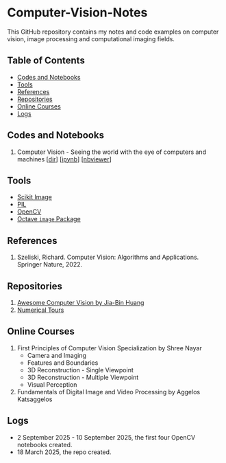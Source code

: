 # Computer-Vision-Notes
This GitHub repository contains my notes and code examples on computer vision, image processing and computational imaging fields.

<!--- 
[![Google Group](https://img.shields.io/badge/-Google%20Group-lightgrey.svg)](https://groups.google.com/forum/#!forum/python-machine-learning-reader-discussion-board)
--->

## Table of Contents
- [Codes and Notebooks](#codes-and-notebooks)
- [Tools](#tools)
- [References](#references)
- [Repositories](#repositories)
- [Online Courses](#online-courses)
- [Logs](#logs)
<!---
- Excerpts from the [Foreword](./docs/foreword_ro.pdf) and [Preface](./docs/preface_sr.pdf)
- [Instructions for setting up Python and the Jupiter Notebook](./code/ch01/README.md)  

<br>
--->

<!--- 1. Computer Vision - Seeing the world with the eye of computers and machines [[dir](./code/ch01)] [[ipynb](./code/ch01/ch01.ipynb)] [[nbviewer](http://nbviewer.ipython.org/github/rasbt/python-machine-learning-book/blob/master/code/ch01/ch01.ipynb)] --->

## Codes and Notebooks
1. Computer Vision - Seeing the world with the eye of computers and machines [[dir](./code/ch01)] [[ipynb](./code/ch01/ch01.ipynb)] [[nbviewer](http://nbviewer.ipython.org/github/rasbt/python-machine-learning-book/blob/master/code/ch01/ch01.ipynb)]
<!--- 2. Computer Vision - Seeing the world with the eye of computers and machines [[dir](./code/ch01)] [[ipynb](./code/ch01/ch01.ipynb)] [[nbviewer](http://nbviewer.ipython.org/github/rasbt/python-machine-learning-book/blob/master/code/ch01/ch01.ipynb)]
3. Computer Vision - Seeing the world with the eye of computers and machines [[dir](./code/ch01)] [[ipynb](./code/ch01/ch01.ipynb)] [[nbviewer](http://nbviewer.ipython.org/github/rasbt/python-machine-learning-book/blob/master/code/ch01/ch01.ipynb)]
4. Computer Vision - Seeing the world with the eye of computers and machines [[dir](./code/ch01)] [[ipynb](./code/ch01/ch01.ipynb)] [[nbviewer](http://nbviewer.ipython.org/github/rasbt/python-machine-learning-book/blob/master/code/ch01/ch01.ipynb)]
--->
<!---
#### Equation Reference

<a href="https://github.com/rasbt/python-machine-learning-book/tree/master/docs/equations"><img src="images/equation-ref-logo.png" width="200" height="200" /></a>

[[PDF](./docs/equations/pymle-equations.pdf)] [[TEX](./docs/equations/pymle-equations.tex)]

#### Slides for Teaching

A big thanks to [Dmitriy Dligach](dmitriydligach) for sharing his slides from his machine learning course that is currently offered at [Loyola University Chicago](http://www.luc.edu/cs/). 

- [https://github.com/dmitriydligach/PyMLSlides](https://github.com/dmitriydligach/PyMLSlides)
- 
--->
## Tools
- [Scikit Image](https://scikit-image.org/)
- [PIL](https://pillow.readthedocs.io/en/stable/)
- [OpenCV](https://docs.opencv.org/4.x/index.html)
- [Octave `image` Package](https://octave.sourceforge.io/image/overview.html)
<!---
#### Additional Math and NumPy Resources

Some readers were asking about Math and NumPy primers, since they were not included due to length limitations. However, I recently put together such resources for another book, but I made these *chapters* freely available online in hope that they also serve as helpful background material for this book:


- Algebra Basics [[PDF](https://sebastianraschka.com/pdf/books/dlb/appendix_b_algebra.pdf)] [[EPUB](https://sebastianraschka.com/pdf/books/dlb/appendix_b_algebra.epub)]

- A Calculus and Differentiation Primer [[PDF](https://sebastianraschka.com/pdf/books/dlb/appendix_d_calculus.pdf)] [[EPUB](https://sebastianraschka.com/pdf/books/dlb/appendix_d_calculus.epub)]

- Introduction to NumPy [[PDF](https://sebastianraschka.com/pdf/books/dlb/appendix_f_numpy-intro.pdf)] [[EPUB](https://sebastianraschka.com/pdf/books/dlb/appendix_f_numpy-intro.epub)] [[Code Notebook](https://github.com/rasbt/deep-learning-book/blob/master/code/appendix_f_numpy-intro/appendix_f_numpy-intro.ipynb)]

---
--->

<!---
#### Citing this Book

You are very welcome to re-use the code snippets or other contents from this book
in scientific publications and other works;
in this case, I would appreciate citations to the original source:

**BibTeX**:

```
@Book{raschka2015python,
 author = {Raschka, Sebastian},
 title = {Python Machine Learning},
 publisher = {Packt Publishing},
 year = {2015},
 address = {Birmingham, UK},
 isbn = {1783555130}
 }
```
--->

<!---
### [Feedback & Reviews](./docs/feedback.md)

#### [Short review snippets](./docs/feedback.md)

[![](./images/pymle_amzn.png)](https://www.amazon.com/Python-Machine-Learning-Sebastian-Raschka/dp/1783555130/ref=sr_1_1?ie=UTF8&qid=1472342570&sr=8-1&keywords=sebastian+raschka)

---
> *Sebastian Raschka’s new book, Python Machine Learning, has just been released. I got a chance to read a review copy and it’s just as I expected - really great! It’s well organized, super easy to follow, and it not only offers a good foundation for smart, non-experts, practitioners will get some ideas and learn new tricks here as well.*  
– Lon Riesberg at [Data Elixir](http://dataelixir.com/issues/55#start)

> *Superb job! Thus far, for me it seems to have hit the right balance of theory and practice…math and code!*   
– [Brian Thomas](http://sebastianraschka.com/blog/2015/writing-pymle.html#comment-2295668894)

> *I've read (virtually) every Machine Learning title based around Scikit-learn and this is hands-down the best one out there.*    
– [Jason Wolosonovich](https://www.linkedin.com/pulse/python-machine-learning-sebastian-raschka-review-jason-wolosonovich?trk=prof-post)

> *The best book I've seen to come out of PACKT Publishing. This is a very well written introduction to machine learning with Python. As others have noted, a perfect mixture of theory and application.*    
– [Josh D.](https://www.amazon.com/gp/customer-reviews/R27WB1GWTNGIR2/ref=cm_cr_getr_d_rvw_ttl?ie=UTF8&ASIN=1783555130)

> *A book with a blend of qualities that is hard to come by: combines the needed mathematics to control the theory with the applied coding in Python. Also great to see it doesn't waste paper in giving a primer on Python as many other books do just to appeal to the greater audience. You can tell it's been written by knowledgeable writers and not just DIY geeks.*    
– [Amazon Customer](https://www.amazon.com/gp/customer-reviews/RZWY4TF66Z6V0/ref=cm_cr_getr_d_rvw_ttl?ie=UTF8&ASIN=1783555130)

> *Sebastian Raschka created an amazing machine learning tutorial which combines theory with practice. The book explains machine learning from a theoretical perspective and has tons of coded examples to show how you would actually use the machine learning technique. It can be read by a beginner or advanced programmer.*
- William P. Ross, [7 Must Read Python Books](http://williampross.com/7-must-read-python-books/)

#### Longer reviews

If you need help to decide whether this book is for you, check out some of the "longer" reviews linked below. (If you wrote a review, please let me know, and I'd be happy to add it to the list).

- [Python Machine Learning Review](http://www.bcs.org/content/conWebDoc/55586) by Patrick Hill at the Chartered Institute for IT
- [Book Review: Python Machine Learning by Sebastian Raschka](http://whatpixel.com/python-machine-learning-book-review/) by Alex Turner at WhatPixel

---

## Links

- ebook and paperback at [Amazon.com](http://www.amazon.com/Python-Machine-Learning-Sebastian-Raschka/dp/1783555130/ref=sr_1_2?ie=UTF8&qid=1437754343&sr=8-2&keywords=python+machine+learning+essentials), [Amazon.co.uk](http://www.amazon.co.uk/Python-Machine-Learning-Sebastian-Raschka/dp/1783555130), [Amazon.de](http://www.amazon.de/s/ref=nb_sb_noss_2?__mk_de_DE=ÅMÅŽÕÑ&url=search-alias%3Daps&field-keywords=python+machine+learning)
- [ebook and paperback](https://www.packtpub.com/big-data-and-business-intelligence/python-machine-learning) from Packt (the publisher)
- at other book stores: [Google Books](https://books.google.com/books?id=GOVOCwAAQBAJ&source=gbs_slider_cls_metadata_7_mylibrary), [O'Reilly](http://shop.oreilly.com/product/9781783555130.do), [Safari](https://www.safaribooksonline.com/library/view/python-machine-learning/9781783555130/), [Barnes & Noble](http://www.barnesandnoble.com/w/python-machine-learning-essentials-sebastian-raschka/1121999969?ean=9781783555130), [Apple iBooks](https://itunes.apple.com/us/book/python-machine-learning/id1028207310?mt=11), ...
- social platforms: [Goodreads](https://www.goodreads.com/book/show/25545994-python-machine-learning)

#### Translations

- [Italian translation](https://www.amazon.it/learning-Costruire-algoritmi-generare-conoscenza/dp/8850333978/) via "Apogeo"
- [German translation](https://www.amazon.de/Machine-Learning-Python-mitp-Professional/dp/3958454224/) via "mitp Verlag"
- [Japanese translation](http://www.amazon.co.jp/gp/product/4844380605/) via "Impress Top Gear"
- [Chinese translation (traditional Chinese)](https://taiwan.kinokuniya.com/bw/9789864341405)
- [Chinese translation (simple Chinese)](https://book.douban.com/subject/27000110/)
- [Korean translation](http://www.kyobobook.co.kr/product/detailViewKor.laf?mallGb=KOR&ejkGb=KOR&barcode=9791187497035) via "Kyobo"
- [Polish translation](https://www.amazon.de/Python-Uczenie-maszynowe-Sebastian-Raschka/dp/8328336138/ref=sr_1_11?ie=UTF8&qid=1513601461&sr=8-11&keywords=sebastian+raschka) via "Helion"

---
--->


## References
1. Szeliski, Richard. Computer Vision: Algorithms and Applications. Springer Nature, 2022.

<!--- BONUS NOTEBOOKS

### Bonus Notebooks (not in the book)

- Logistic Regression Implementation [[dir](./code/bonus)] [[ipynb](./code/bonus/logistic_regression.ipynb)] [[nbviewer](http://nbviewer.ipython.org/github/rasbt/python-machine-learning-book/blob/master/code/bonus/logistic_regression.ipynb)]
- A Basic Pipeline and Grid Search Setup [[dir](./code/bonus)] [[ipynb](./code/bonus/svm_iris_pipeline_and_gridsearch.ipynb)] [[nbviewer](http://nbviewer.ipython.org/github/rasbt/python-machine-learning-book/blob/master/code/bonus/svm_iris_pipeline_and_gridsearch.ipynb)]
- An Extended Nested Cross-Validation Example [[dir](./code/bonus)] [[ipynb](./code/bonus/nested_cross_validation.ipynb)] [[nbviewer](http://nbviewer.ipython.org/github/rasbt/python-machine-learning-book/blob/master/code/bonus/nested_cross_validation.ipynb)]
- A Simple Barebones Flask Webapp Template [[view directory](./code/bonus/flask_webapp_ex01)][[download as zip-file](https://github.com/rasbt/python-machine-learning-book/raw/master/code/bonus/flask_webapp_ex01/flask_webapp_ex01.zip)]
- Reading handwritten digits from MNIST into NumPy arrays [[GitHub ipynb](./code/bonus/reading_mnist.ipynb)] [[nbviewer](http://nbviewer.ipython.org/github/rasbt/python-machine-learning-book/blob/master/code/bonus/reading_mnist.ipynb)]
- Scikit-learn Model Persistence using JSON [[GitHub ipynb](./code/bonus/scikit-model-to-json.ipynb)] [[nbviewer](http://nbviewer.ipython.org/github/rasbt/python-machine-learning-book/blob/master/code/bonus/scikit-model-to-json.ipynb)]
- Multinomial logistic regression / softmax regression [[GitHub ipynb](./code/bonus/softmax-regression.ipynb)] [[nbviewer](http://nbviewer.ipython.org/github/rasbt/python-machine-learning-book/blob/master/code/bonus/softmax-regression.ipynb)]

<hr>
--->

<!--- RELATED CONTENT
**Related Content**

- [Model evaluation, model selection, and algorithm selection in machine learning - Part I](http://sebastianraschka.com/blog/2016/model-evaluation-selection-part1.html)
- [Model evaluation, model selection, and algorithm selection in machine learning - Part II](http://sebastianraschka.com/blog/2016/model-evaluation-selection-part2.html)
- [Model evaluation, model selection, and algorithm selection in machine learning - Part III](http://sebastianraschka.com/blog/2016/model-evaluation-selection-part3.html)
--->


<!---
**Note**

I have set up a separate library, [`mlxtend`](http://rasbt.github.io/mlxtend/), containing additional implementations of machine learning (and general "data science") algorithms. I also added implementations from this book (for example, the decision region plot, the artificial neural network, and sequential feature selection algorithms) with additional functionality.

[![](./images/mlxtend_logo.png)](http://rasbt.github.io/mlxtend/)
--->


## Repositories
1. [Awesome Computer Vision by Jia-Bin Huang](https://github.com/jbhuang0604/awesome-computer-vision?tab=readme-ov-file)
2. [Numerical Tours](https://mathematical-tours.github.io/maths-ia-course/)

## Online Courses
1. First Principles of Computer Vision Specialization by Shree Nayar
   - Camera and Imaging
   - Features and Boundaries
   - 3D Reconstruction - Single Viewpoint
   - 3D Reconstruction - Multiple Viewpoint
   - Visual Perception
2. Fundamentals of Digital Image and Video Processing by Aggelos Katsaggelos 




<!--- EXAMPLES
## Examples and Applications by Readers

Once again, I have to say (big!) THANKS for all the nice feedback about the book. I've received many emails from readers, who
put the concepts and examples from this book out into the real world and make good use of them in their projects. In this section, I am
starting to gather some of these great applications, and I'd be more than happy to add your project to this list -- just shoot me a quick mail!

- [40 scripts on Optical Character Recognition](https://github.com/rrlyman/PythonMachineLearingExamples) by [Richard Lyman](https://github.com/rrlyman)
- [Code experiments](https://github.com/jeremyn/python-machine-learning-book) by [Jeremy Nation](https://github.com/jeremyn)
- [What I Learned Implementing a Classifier from Scratch in Python](http://www.jeannicholashould.com) by [Jean-Nicholas Hould](http://www.jeannicholashould.com)

--->

<!--- FAQ
## FAQ

### General Questions

- [What are machine learning and data science?](./faq/datascience-ml.md)
- [Why do you and other people sometimes implement machine learning algorithms from scratch?](./faq/implementing-from-scratch.md)
- [What learning path/discipline in data science I should focus on?](./faq/data-science-career.md)
- [At what point should one start contributing to open source?](./faq/open-source.md)
- [How important do you think having a mentor is to the learning process?](./faq/mentor.md)
- [Where are the best online communities centered around data science/machine learning or python?](./faq/ml-python-communities.md)
- [How would you explain machine learning to a software engineer?](./faq/ml-to-a-programmer.md)
- [How would your curriculum for a machine learning beginner look like?](./faq/ml-curriculum.md)
- [What is the Definition of Data Science?](./faq/definition_data-science.md)
- [How do Data Scientists perform model selection? Is it different from Kaggle?](./faq/model-selection-in-datascience.md)

### Questions about the Machine Learning Field

- [How are Artificial Intelligence and Machine Learning related?](./faq/ai-and-ml.md)
- [What are some real-world examples of applications of machine learning in the field?](./faq/ml-examples.md)
- [What are the different fields of study in data mining?](./faq/datamining-overview.md)
- [What are differences in research nature between the two fields: machine learning & data mining?](./faq/datamining-vs-ml.md)
- [How do I know if the problem is solvable through machine learning?](./faq/ml-solvable.md)
- [What are the origins of machine learning?](./faq/ml-origins.md)
- [How was classification, as a learning machine, developed?](./faq/classifier-history.md)
- [Which machine learning algorithms can be considered as among the best?](./faq/best-ml-algo.md)
- [What are the broad categories of classifiers?](./faq/classifier-categories.md)
- [What is the difference between a classifier and a model?](./faq/difference_classifier_model.md)
- [What is the difference between a parametric learning algorithm and a nonparametric learning algorithm?](./faq/parametric_vs_nonparametric.md)
- [What is the difference between a cost function and a loss function in machine learning?](./faq/cost-vs-loss.md)

### Questions about ML Concepts and Statistics

##### Cost Functions and Optimization

- [Fitting a model via closed-form equations vs. Gradient Descent vs Stochastic Gradient Descent vs Mini-Batch Learning -- what is the difference?](./faq/closed-form-vs-gd.md)
- [How do you derive the Gradient Descent rule for Linear Regression and Adaline?](./faq/linear-gradient-derivative.md)

##### Regression Analysis

- [What is the difference between Pearson R and Simple Linear Regression?](./faq/pearson-r-vs-linear-regr.md)

##### Tree models

- [How does the random forest model work? How is it different from bagging and boosting in ensemble models?](./faq/bagging-boosting-rf.md)
- [What are the disadvantages of using classic decision tree algorithm for a large dataset?](./faq/decision-tree-disadvantages.md)
- [Why are implementations of decision tree algorithms usually binary, and what are the advantages of the different impurity metrics?](./faq/decision-tree-binary.md)
- [Why are we growing decision trees via entropy instead of the classification error?](./faq/decisiontree-error-vs-entropy.md)
- [When can a random forest perform terribly?](./faq/random-forest-perform-terribly.md)

##### Model evaluation

- [What is overfitting?](./faq/overfitting.md)
- [How can I avoid overfitting?](./faq/avoid-overfitting.md)
- [Is it always better to have the largest possible number of folds when performing cross validation?](./faq/number-of-kfolds.md)
- [When training an SVM classifier, is it better to have a large or small number of support vectors?](./faq/num-support-vectors.md)
- [How do I evaluate a model?](./faq/evaluate-a-model.md)
- [What is the best validation metric for multi-class classification?](./faq/multiclass-metric.md)
- [What factors should I consider when choosing a predictive model technique?](./faq/choosing-technique.md)
- [What are the best toy datasets to help visualize and understand classifier behavior?](./faq/clf-behavior-data.md)
- [How do I select SVM kernels?](./faq/select_svm_kernels.md)
- [Interlude: Comparing and Computing Performance Metrics in Cross-Validation -- Imbalanced Class Problems and 3 Different Ways to Compute the F1 Score](./faq/computing-the-f1-score.md)

##### Logistic Regression

- [What is Softmax regression and how is it related to Logistic regression?](./faq/softmax_regression.md)
- [Why is logistic regression considered a linear model?](./faq/logistic_regression_linear.md)
- [What is the probabilistic interpretation of regularized logistic regression?](./faq/probablistic-logistic-regression.md)
- [Does regularization in logistic regression always results in better fit and better generalization?](./faq/regularized-logistic-regression-performance.md)
- [What is the major difference between naive Bayes and logistic regression?](./faq/naive-bayes-vs-logistic-regression.md)
- [What exactly is the "softmax and the multinomial logistic loss" in the context of machine learning?](./faq/softmax.md)
- [What is the relation between Logistic Regression and Neural Networks and when to use which?](./faq/logisticregr-neuralnet.md)
- [Logistic Regression: Why sigmoid function?](./faq/logistic-why-sigmoid.md)
- [Is there an analytical solution to Logistic Regression similar to the Normal Equation for Linear Regression?](./faq/logistic-analytical.md)


##### Neural Networks and Deep Learning

- [What is the difference between deep learning and usual machine learning?](./faq/difference-deep-and-normal-learning.md)
- [Can you give a visual explanation for the back propagation algorithm for neural networks?](./faq/visual-backpropagation.md)
- [Why did it take so long for deep networks to be invented?](./faq/inventing-deeplearning.md)
- [What are some good books/papers for learning deep learning?](./faq/deep-learning-resources.md)
- [Why are there so many deep learning libraries?](./faq/many-deeplearning-libs.md)
- [Why do some people hate neural networks/deep learning?](./faq/deeplearning-criticism.md)
- [How can I know if Deep Learning works better for a specific problem than SVM or random forest?](./faq/deeplearn-vs-svm-randomforest.md)
- [What is wrong when my neural network's error increases?](./faq/neuralnet-error.md)
- [How do I debug an artificial neural network algorithm?](./faq/nnet-debugging-checklist.md)
- [What is the difference between a Perceptron, Adaline, and neural network model?](./faq/diff-perceptron-adaline-neuralnet.md)
- [What is the basic idea behind the dropout technique?](./faq/dropout.md)


##### Other Algorithms for Supervised Learning

- [Why is Nearest Neighbor a Lazy Algorithm?](./faq/lazy-knn.md)

##### Unsupervised Learning

- [What are some of the issues with clustering?](./faq/issues-with-clustering.md)

##### Semi-Supervised Learning

- [What are the advantages of semi-supervised learning over supervised and unsupervised learning?](./faq/semi-vs-supervised.md)

##### Ensemble Methods

- [Is Combining Classifiers with Stacking Better than Selecting the Best One?](./faq/logistic-boosting.md)

##### Preprocessing, Feature Selection and Extraction

- [Why do we need to re-use training parameters to transform test data?](./faq/scale-training-test.md)
- [What are the different dimensionality reduction methods in machine learning?](./faq/dimensionality-reduction.md)
- [What is the difference between LDA and PCA for dimensionality reduction?](./faq/lda-vs-pca.md)
- [When should I apply data normalization/standardization?](./faq/when-to-standardize.md)
- [Does mean centering or feature scaling affect a Principal Component Analysis?](./faq/pca-scaling.md)
- [How do you attack a machine learning problem with a large number of features?](./faq/large-num-features.md)
- [What are some common approaches for dealing with missing data?](./faq/missing-data.md)
- [What is the difference between filter, wrapper, and embedded methods for feature selection?](./faq/feature_sele_categories.md)
- [Should data preparation/pre-processing step be considered one part of feature engineering? Why or why not?](./faq/dataprep-vs-dataengin.md)
- [Is a bag of words feature representation for text classification considered as a sparse matrix?](./faq/bag-of-words-sparsity.md)

##### Naive Bayes

- [Why is the Naive Bayes Classifier naive?](./faq/naive-naive-bayes.md)
- [What is the decision boundary for Naive Bayes?](./faq/naive-bayes-boundary.md)
- [Can I use Naive Bayes classifiers for mixed variable types?](./faq/naive-bayes-vartypes.md)
- [Is it possible to mix different variable types in Naive Bayes, for example, binary and continues features?](./naive-bayes-vartypes.md)

##### Other

- [What is Euclidean distance in terms of machine learning?](./faq/euclidean-distance.md)
- [When should one use median, as opposed to the mean or average?](./faq/median-vs-mean.md)

##### Programming Languages and Libraries for Data Science and Machine Learning

- [Is R used extensively today in data science?](./faq/r-in-datascience.md)
- [What is the main difference between TensorFlow and scikit-learn?](./faq/tensorflow-vs-scikitlearn.md)

<br>


### Questions about the Book

- [Can I use paragraphs and images from the book in presentations or my blog?](./faq/copyright.md)
- [How is this different from other machine learning books?](./faq/different.md)
- [Which version of Python was used in the code examples?](./faq/py2py3.md)
- [Which technologies and libraries are being used?](./faq/technologies.md)
- [Which book version/format would you recommend?](./faq/version.md)
- [Why did you choose Python for machine learning?](./faq/why-python.md)
- [Why do you use so many leading and trailing underscores in the code examples?](./faq/underscore-convention.md)
- [What is the purpose of the `return self` idioms in your code examples?](./faq/return_self_idiom.md)
- [Are there any prerequisites and recommended pre-readings?](./faq/prerequisites.md)
- [How can I apply SVM to categorical data?](./faq/svm_for_categorical.md)

--->

<!--- CONTACT
## Contact

I am happy to answer questions! Just write me an [email](mailto:mail@sebastianraschka.com)
or consider asking the question on the [Google Groups Email List](https://groups.google.com/forum/#!forum/python-machine-learning-book).

If you are interested in keeping in touch, I have quite a lively twitter stream ([@rasbt](https://twitter.com/rasbt)) all about data science and machine learning. I also maintain a [blog](http://sebastianraschka.com/articles.html) where I post all of the things I am particularly excited about.
--->

## Logs 
- 2 September 2025 - 10 September 2025, the first four OpenCV notebooks created.
- 18 March 2025, the repo created.

<!--- - 18 March, Create News section.  --->


<!--- Zero to Mastery Machine Learning Directory
# Zero to Mastery Machine Learning
[![Binder](https://mybinder.org/badge_logo.svg)](https://mybinder.org/v2/gh/mrdbourke/zero-to-mastery-ml/master)
[![Colab](https://colab.research.google.com/assets/colab-badge.svg)](https://colab.research.google.com/github/mrdbourke/zero-to-mastery-ml/blob/master)

Welcome! This repository contains all of the code, notebooks, images and other materials related to the [Zero to Mastery Machine Learning Course on Udemy](https://dbourke.link/mlcourse) and [zerotomastery.io](https://dbourke.link/ZTMmlcourse).

## Quick links

* 🎥 Watch the [first 10 hours of the course on YouTube](https://youtu.be/r67SfaiYaDI).
* 📚 Read the materials of the course in a [beautiful online book](https://dev.mrdbourke.com/zero-to-mastery-ml/).
* 🤔 Found something wrong with the code? Leave an [issue](https://github.com/mrdbourke/zero-to-mastery-ml/issues).
* ❓ Got a question? [Post a discussion](https://github.com/mrdbourke/zero-to-mastery-ml/discussions) (see the [question template](https://github.com/mrdbourke/zero-to-mastery-ml/discussions/48)). 

## Updates

* **30 October 2024** - Add course book version of [Milestone Project 2: Bulldozer Price Regression](https://dev.mrdbourke.com/zero-to-mastery-ml/end-to-end-bluebook-bulldozer-price-regression-v2/) (updated for 2025 onwards)
* **12 September 2024** - Working on updating the materials for 2025, see progress in [#105](https://github.com/mrdbourke/zero-to-mastery-ml/discussions/105)
* **12 October 2023** - Created an online book version of the course materials, see: https://dev.mrdbourke.com/zero-to-mastery-ml/ 

## Contents

The following contents are listed in suggested chronological order.

But feel free to mix in match in anyway you feel fit.

> **Note:** All of the datasets we use in the course are available in the [`data/`](https://github.com/mrdbourke/zero-to-mastery-ml/tree/master/data) folder.

| **Section** | **Resource** | **Description** |
|-----|-----|-----| 
| 00 | [A 6 step framework for approaching machine learning projects](https://dev.mrdbourke.com/zero-to-mastery-ml/a-6-step-framework-for-approaching-machine-learning-projects/) | A guideline for different kinds of machine learning projects and how to break them down into smaller steps. |
| 01 | [Introduction to NumPy](https://dev.mrdbourke.com/zero-to-mastery-ml/introduction-to-numpy/) | NumPy stands for Numerical Python. It's one of the most used Python libraries for numerical processing (which is what much of data science and machine learning is). | 
| 02 | [Introduction to pandas](https://dev.mrdbourke.com/zero-to-mastery-ml/introduction-to-pandas/) | pandas is a Python library for manipulating and analysing data. You can imagine pandas as a programmatic form of an Excel spreadsheet. |
| 03 | [Introduction to Matplotlib](https://dev.mrdbourke.com/zero-to-mastery-ml/introduction-to-matplotlib/) | Matplotlib helps to visualize data. You can create plots and graphs programmatically based on various data sources. |
| 04 | [Introduction to Scikit-Learn](https://dev.mrdbourke.com/zero-to-mastery-ml/introduction-to-scikit-learn/) | Scikit-Learn or sklearn is full of data processing techniques as well as pre-built machine learning algorithms for many different tasks. |
| 05 | [Milestone Project 1: End-to-end Heart Disease Classification](https://dev.mrdbourke.com/zero-to-mastery-ml/end-to-end-heart-disease-classification/) | Here we'll put together everything we've gone through in the previous sections to create a machine learning model that is capable of classifying if someone has heart disease or not based on their health characteristics. We'll start with a raw dataset and work through performing an exploratory data analysis (EDA) on it before trying out several different machine learning models to see which performs best. | 
| 06 | [Milestone Project 2: End-to-end Bulldozer Price Prediction](https://dev.mrdbourke.com/zero-to-mastery-ml/end-to-end-bluebook-bulldozer-price-regression-v2/) | In this project we'll work with an open-source dataset of bulldozer sales information. We'll use this data to build a machine learning model capable of predicting the sales price of a bulldozer based on several input parameters such as size and brand. Since this dataset isn't perfect, we'll work through several data preprocessing steps before building a model. And since we'll be working towards predicting a number (price of bulldozers), this project is known as regression project. | 
| 07 | [Milestone Project 3: Introduction to TensorFlow/Keras and Deep Learning](https://dev.mrdbourke.com/zero-to-mastery-ml/end-to-end-dog-vision-v2/) | TensorFlow/Keras are deep learning frameworks written in Python. Originally created by Google and are now open-source. These frameworks allow you to build and train neural networks, one of the most powerful kinds of machine learning models. In this section we'll learn about deep learning and TensorFlow/Keras by building Dog Vision 🐶👁️, a neural network to identify dog breeds in images. |
| 08 | [Communicating your work](https://dev.mrdbourke.com/zero-to-mastery-ml/communicating-your-work/) | One of the most important parts of machine learning and any software project is communicating what you've found/done. This module takes the learnings from the previous sections and gives tips and tricks on how you can communicate your work to others. |

## What this course focuses on

1. Create a framework for working through problems ([6 step machine learning modelling framework](https://github.com/mrdbourke/zero-to-mastery-ml/blob/master/section-1-getting-ready-for-machine-learning/a-6-step-framework-for-approaching-machine-learning-projects.md))
2. Find tools to fit the framework
3. Targeted practice = use tools and framework steps to work on end-to-end machine learning modelling projects 

## How this course is structured 

* Section 1 - Getting your mind and computer ready for machine learning (concepts, computer setup)
* Section 2 - Tools for machine learning and data science (pandas, NumPy, Matplotlib, Scikit-Learn)
* Section 3 - End-to-end structured data projects (classification and regression)
* Section 4 - Neural networks, deep learning and transfer learning with TensorFlow 2.0
* Section 5 - Communicating and sharing your work

## Student notes

Some students have taken and shared extensive notes on this course, see them below.

If you'd like to submit yours, leave a pull request.

1. Chester's notes - https://github.com/chesterheng/machinelearning-datascience
2. Sophia's notes - https://www.rockyourcode.com/tags/udemy-complete-machine-learning-and-data-science-zero-to-mastery/

-->
